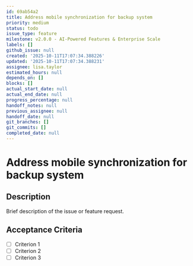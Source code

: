 ```yaml
---
id: 69ab54a2
title: Address mobile synchronization for backup system
priority: medium
status: todo
issue_type: feature
milestone: v2.0.0 - AI-Powered Features & Enterprise Scale
labels: []
github_issue: null
created: '2025-10-11T17:07:34.388226'
updated: '2025-10-11T17:07:34.388231'
assignee: lisa.taylor
estimated_hours: null
depends_on: []
blocks: []
actual_start_date: null
actual_end_date: null
progress_percentage: null
handoff_notes: null
previous_assignee: null
handoff_date: null
git_branches: []
git_commits: []
completed_date: null
---
```


# Address mobile synchronization for backup system

## Description

Brief description of the issue or feature request.

## Acceptance Criteria

- [ ] Criterion 1
- [ ] Criterion 2
- [ ] Criterion 3